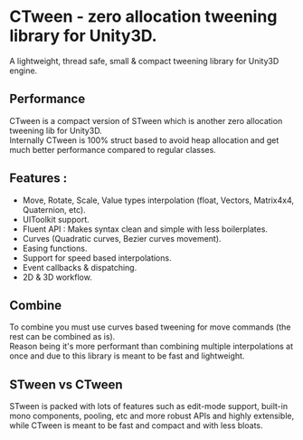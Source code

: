 # CTween - zero allocation tweening library for Unity3D.  
A lightweight, thread safe, small & compact tweening library for Unity3D engine. 

## Performance
CTween is a compact version of STween which is another zero allocation tweening lib for Unity3D.  
Internally CTween is 100% struct based to avoid heap allocation and get much better performance compared to regular classes.  

## Features :  
- Move, Rotate, Scale, Value types interpolation (float, Vectors, Matrix4x4, Quaternion, etc).
- UIToolkit support.
- Fluent API : Makes syntax clean and simple with less boilerplates.
- Curves (Quadratic curves, Bezier curves movement).
- Easing functions.
- Support for speed based interpolations.
- Event callbacks & dispatching.
- 2D & 3D workflow.

## Combine  
To combine you must use curves based tweening for move commands (the rest can be combined as is).   
Reason being it's more performant than combining multiple interpolations at once and due to this library is meant to be fast and lightweight.   

## STween vs CTween  
STween is packed with lots of features such as edit-mode support, built-in mono components, pooling, etc and more robust APIs and highly extensible, while CTween is meant to be fast and compact and with less bloats.  
